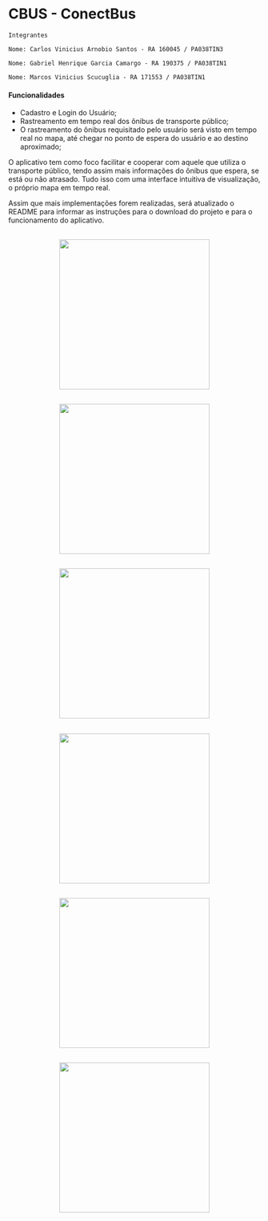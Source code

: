 # CBUS - ConectBus

    Integrantes
    
    Nome: Carlos Vinicius Arnobio Santos - RA 160045 / PA038TIN3

    Nome: Gabriel Henrique Garcia Camargo - RA 190375 / PA038TIN1

    Nome: Marcos Vinicius Scucuglia - RA 171553 / PA038TIN1


#### Funcionalidades

- Cadastro e Login do Usuário;
- Rastreamento em tempo real dos ônibus de transporte público;
- O rastreamento do ônibus requisitado pelo usuário será visto em tempo real no mapa, até chegar no ponto de espera do usuário e ao destino aproximado;

O aplicativo tem como foco facilitar e cooperar com aquele que utiliza o transporte público, tendo assim mais informações do ônibus que espera, se está ou não atrasado. Tudo isso com uma interface intuitiva de visualização, o próprio mapa em tempo real.

Assim que mais implementações forem realizadas, será atualizado o README para informar as instruções para o download do projeto e para o funcionamento do aplicativo.

<span align="center">

## <img src="https://user-images.githubusercontent.com/94056841/170145259-de706276-07a0-4247-b25c-0106b248efee.png" width="300px"> 
</span>


<span align="center">

## <img src="https://user-images.githubusercontent.com/94056841/170145793-c699b029-0239-41cc-a7cf-62a51baea8cb.png" width="300px"> 

</span>

<span align="center">

## <img src="https://user-images.githubusercontent.com/94056841/170145900-440a8d4d-cd1d-468b-83d4-e75a759075f7.png" width="300px"> 

</span>

<span align="center">

## <img src="https://user-images.githubusercontent.com/94056841/170145945-67d6d85c-6318-4eea-847c-b269bc8d54fd.png" width="300px"> 

</span>

<span align="center">

## <img src="https://user-images.githubusercontent.com/94056841/170145976-1bcf3472-4694-45f1-ba33-ac5eb1678c0f.png" width="300px"> 

</span>

<span align="center">

## <img src="https://user-images.githubusercontent.com/94056841/170145995-c6aecff8-051f-483a-88bf-f264491441f3.png" width="300px"> 

</span>
